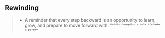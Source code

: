 ## Rewinding
>- A reminder that every step backward is an opportunity to learn, grow, and prepare to move forward with.
"ᵛⁱᵈᵉᵒ ᶜᵒᵐᵖˡᵉᵗᵒ ⁼ ᵗᵒᶜᵃ "ᶜʳᵉᵃᵈᵒ ᵃ ᵖᵃʳᵗⁱʳ" 
